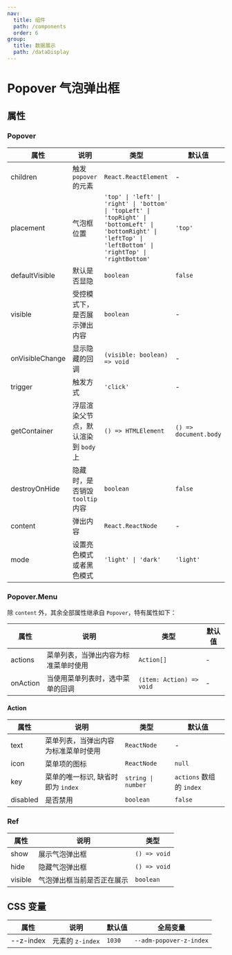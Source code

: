 ```yaml
---
nav:
  title: 组件
  path: /components
  order: 6
group:
  title: 数据展示
  path: /dataDisplay
---
```


# Popover 气泡弹出框

<code src="./demos/index.tsx"></code>

## 属性

### Popover

| 属性            | 说明                                 | 类型                                                                                                                                                             | 默认值                |
| --------------- | ------------------------------------ | ---------------------------------------------------------------------------------------------------------------------------------------------------------------- | --------------------- |
| children        | 触发 `popover` 的元素                | `React.ReactElement`                                                                                                                                             | -                     |
| placement       | 气泡框位置                           | `'top' \| 'left' \| 'right' \| 'bottom' \| 'topLeft' \| 'topRight' \| 'bottomLeft' \| 'bottomRight' \| 'leftTop' \| 'leftBottom' \| 'rightTop' \| 'rightBottom'` | `'top'`               |
| defaultVisible  | 默认是否显隐                         | `boolean`                                                                                                                                                        | `false`               |
| visible         | 受控模式下，是否展示弹出内容         | `boolean`                                                                                                                                                        | -                     |
| onVisibleChange | 显示隐藏的回调                       | `(visible: boolean) => void`                                                                                                                                     | -                     |
| trigger         | 触发方式                             | `'click'`                                                                                                                                                        | -                     |
| getContainer    | 浮层渲染父节点，默认渲染到 `body` 上 | `() => HTMLElement`                                                                                                                                              | `() => document.body` |
| destroyOnHide   | 隐藏时，是否销毁 `tooltip` 内容      | `boolean`                                                                                                                                                        | `false`               |
| content         | 弹出内容                             | `React.ReactNode`                                                                                                                                                | -                     |
| mode            | 设置亮色模式或者黑色模式             | `'light' \| 'dark'`                                                                                                                                              | `'light'`             |

### Popover.Menu

除 `content` 外，其余全部属性继承自 `Popover`，特有属性如下：

| 属性     | 说明                                 | 类型                     | 默认值 |
| -------- | ------------------------------------ | ------------------------ | ------ |
| actions  | 菜单列表，当弹出内容为标准菜单时使用 | `Action[]`               | -      |
| onAction | 当使用菜单列表时，选中菜单的回调     | `(item: Action) => void` | -      |

#### Action

| 属性     | 说明                                 | 类型               | 默认值                   |
| -------- | ------------------------------------ | ------------------ | ------------------------ |
| text     | 菜单列表，当弹出内容为标准菜单时使用 | `ReactNode`        | -                        |
| icon     | 菜单项的图标                         | `ReactNode`        | `null`                   |
| key      | 菜单的唯一标识, 缺省时即为 `index`   | `string \| number` | `actions` 数组的 `index` |
| disabled | 是否禁用                             | `boolean`          | `false`                  |

### Ref

| 属性    | 说明                       | 类型         |
| ------- | -------------------------- | ------------ |
| show    | 展示气泡弹出框             | `() => void` |
| hide    | 隐藏气泡弹出框             | `() => void` |
| visible | 气泡弹出框当前是否正在展示 | `boolean`    |

## CSS 变量

| 属性      | 说明             | 默认值 | 全局变量                |
| --------- | ---------------- | ------ | ----------------------- |
| --z-index | 元素的 `z-index` | `1030` | `--adm-popover-z-index` |
